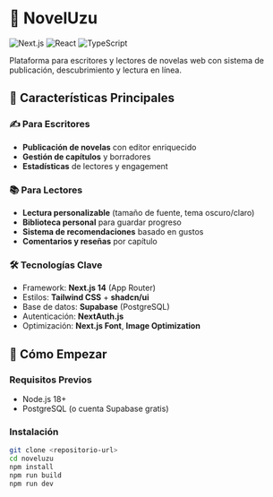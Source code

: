 # 📖 NovelUzu

![Next.js](https://img.shields.io/badge/Next.js-14.2.3-black?logo=next.js)
![React](https://img.shields.io/badge/React-18.2.0-blue?logo=react)
![TypeScript](https://img.shields.io/badge/TypeScript-5.0.0-blue?logo=typescript)

Plataforma para escritores y lectores de novelas web con sistema de publicación, descubrimiento y lectura en línea.

## 🌟 Características Principales

### ✍️ Para Escritores
- **Publicación de novelas** con editor enriquecido
- **Gestión de capítulos** y borradores
- **Estadísticas** de lectores y engagement

### 📚 Para Lectores
- **Lectura personalizable** (tamaño de fuente, tema oscuro/claro)
- **Biblioteca personal** para guardar progreso
- **Sistema de recomendaciones** basado en gustos
- **Comentarios y reseñas** por capítulo

### 🛠️ Tecnologías Clave
- Framework: **Next.js 14** (App Router)
- Estilos: **Tailwind CSS** + **shadcn/ui**
- Base de datos: **Supabase** (PostgreSQL)
- Autenticación: **NextAuth.js**
- Optimización: **Next.js Font**, **Image Optimization**

## 🚀 Cómo Empezar

### Requisitos Previos
- Node.js 18+
- PostgreSQL (o cuenta Supabase gratis)

### Instalación
```bash
git clone <repositorio-url>
cd noveluzu
npm install
npm run build
npm run dev

